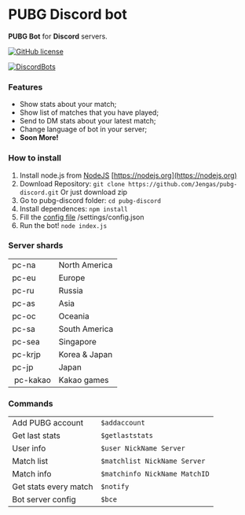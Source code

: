 # PUBG Discord bot
**PUBG Bot** for **Discord** servers.

[![GitHub license](https://img.shields.io/github/license/Jengas/pubg-discord.svg)](https://github.com/Jengas/pubg-discord/blob/master/LICENSE)

[![DiscordBots](https://discordbots.org/api/widget/442019408446095370.svg)](https://discordbots.org/bot/442019408446095370)
### Features

- Show stats about your match;
- Show list of matches that you have played;
- Send to DM stats about your latest match;
- Change language of bot in your server;
- **Soon More!**

### How to install

1. Install node.js from [NodeJS](https://nodejs.org) [https://nodejs.org](https://nodejs.org)
2. Download Repository: `git clone https://github.com/Jengas/pubg-discord.git` Or just download zip
3. Go to pubg-discord folder: `cd pubg-discord` 
4. Install dependences: `npm install` 
5. Fill the [config file](https://github.com/Jengas/pubg-discord/settings/config.json) /settings/config.json
6. Run the bot! `node index.js`

### Server shards
<table>
<tbody>
<tr>
<td>pc-na</td>
<td>North America</td>
</tr>
<tr>
<td>pc-eu</td>
<td>Europe</td>
</tr>
<tr>
<td>pc-ru</td>
<td>Russia</td>
</tr>
<tr>
<td>pc-as</td>
<td>Asia</td>
</tr>
<tr>
<td>pc-oc</td>
<td>Oceania</td>
</tr>
<tr>
<td>pc-sa</td>
<td>South America</td>
</tr>
<tr>
<td>pc-sea&nbsp;</td>
<td>Singapore</td>
</tr>
<tr>
<td>pc-krjp</td>
<td>Korea &amp; Japan</td>
</tr>
<tr>
<td>pc-jp</td>
<td>Japan</td>
</tr>
<tr>
<td>&nbsp;pc-kakao</td>
<td>Kakao games</td>
</tr>
</tbody>
</table>

### Commands
<table>
<tbody>
<tr>
<td>Add PUBG account</td>
<td><code>$addaccount</code></td>
</tr>
<tr>
<td>Get last stats</td>
<td><code>$getlaststats</code></td>
</tr>
<tr>
<td>User info</td>
<td><code>$user NickName Server</code></td>
</tr>
<tr>
<td>Match list</td>
<td><code>$matchlist NickName Server</code></td>
</tr>
<tr>
<td>Match info</td>
<td><code>$matchinfo NickName MatchID</code></td>
</tr>
<tr>
<td>Get stats every match</td>
<td><code>$notify</code></td>
</tr>
<tr>
<td>Bot server config</td>
<td><code>$bce</code></td>
</tr>
</tbody>
</table>
